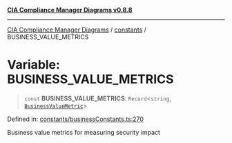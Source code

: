 [**CIA Compliance Manager Diagrams v0.8.8**](../../README.md)

***

[CIA Compliance Manager Diagrams](../../modules.md) / [constants](../README.md) / BUSINESS\_VALUE\_METRICS

# Variable: BUSINESS\_VALUE\_METRICS

> `const` **BUSINESS\_VALUE\_METRICS**: `Record`\<`string`, [`BusinessValueMetric`](../../types/businessImpact/interfaces/BusinessValueMetric.md)\>

Defined in: [constants/businessConstants.ts:270](https://github.com/Hack23/cia-compliance-manager/blob/88094f2c4c350fd10a1e440c3eab70aedd819944/src/constants/businessConstants.ts#L270)

Business value metrics for measuring security impact
